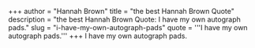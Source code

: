 +++
author = "Hannah Brown"
title = "the best Hannah Brown Quote"
description = "the best Hannah Brown Quote: I have my own autograph pads."
slug = "i-have-my-own-autograph-pads"
quote = '''I have my own autograph pads.'''
+++
I have my own autograph pads.
